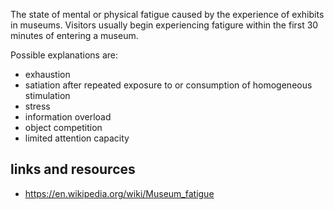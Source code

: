 The state of mental or physical fatigue caused by the experience of exhibits in
museums. Visitors usually begin experiencing fatigure within the first 30 minutes
of entering a museum.

Possible explanations are:

- exhaustion
- satiation after repeated exposure to or consumption of homogeneous stimulation
- stress
- information overload
- object competition
- limited attention capacity

## links and resources

- https://en.wikipedia.org/wiki/Museum_fatigue
